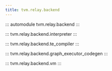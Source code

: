 ```yaml
---
title: tvm.relay.backend
---
```


::: automodule
tvm.relay.backend
:::

:::
tvm.relay.backend.interpreter
:::

:::
tvm.relay.backend.te_compiler
:::

:::
tvm.relay.backend.graph_executor_codegen
:::

:::
tvm.relay.backend.vm
:::
